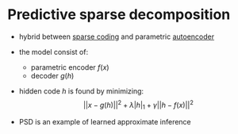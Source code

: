# Predictive sparse decomposition

* hybrid between [sparse coding](sprase_coding.md) and parametric [autoencoder](autoencoder.md)
* the model consist of:
    * parametric encoder $f(x)$
    * decoder $g(h)$

* hidden code $h$ is found by minimizing:
$$
 ||x - g(h)||^2 + \lambda |h|_1 + \gamma ||h  - f(x)||^2
$$

* PSD is an example of learned approximate inference